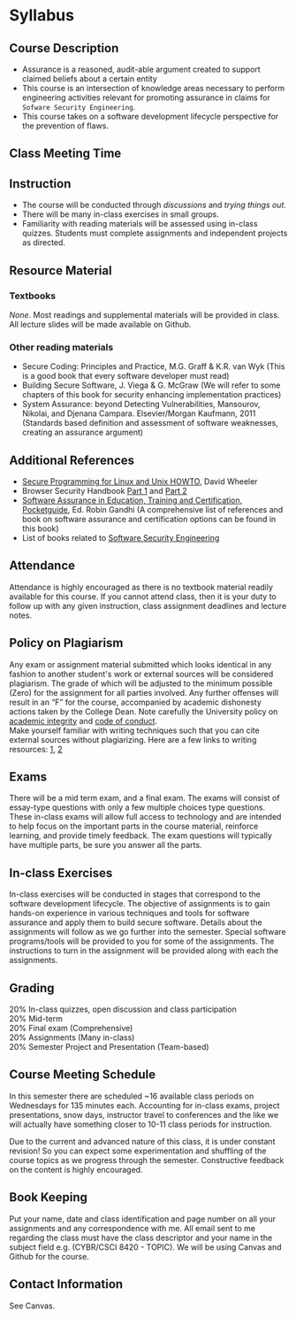 # Syllabus
## Course Description
* Assurance is a reasoned, audit-able argument created to support claimed beliefs about a certain entity
* This course is an intersection of knowledge areas necessary to perform engineering activities relevant for promoting assurance in claims for `Sofware Security Engineering`.
* This course takes on a software development lifecycle perspective for the prevention of flaws.

## Class Meeting Time

## Instruction
* The course will be conducted through *discussions* and *trying things out*.
* There will be many in-class exercises in small groups. 
* Familiarity with reading materials will be assessed using in-class quizzes. Students must complete assignments and independent projects as directed. 

## Resource Material
### Textbooks
_None_. Most readings and supplemental materials will be provided in class. All lecture slides will be made available on Github.

### Other reading materials
* Secure Coding: Principles and Practice, M.G. Graff & K.R. van Wyk (This is a good book that every software developer must read)
* Building Secure Software, J. Viega & G. McGraw (We will refer to some chapters of this book for security enhancing implementation practices)
* System Assurance: beyond Detecting Vulnerabilities, Mansourov, Nikolai, and Djenana Campara. Elsevier/Morgan Kaufmann, 2011 (Standards based definition and assessment of software weaknesses, creating an assurance argument)

## Additional References
* [Secure Programming for Linux and Unix HOWTO](http://www.dwheeler.com/secure-programs/Secure-Programs-HOWTO/index.html), David Wheeler  
* Browser Security Handbook [Part 1](https://code.google.com/p/browsersec/wiki/Part1) and [Part 2](https://code.google.com/p/browsersec/wiki/Part2)
* [Software Assurance in Education, Training and Certification, Pocketguide](http://faculty.ist.unomaha.edu/rgandhi/swa/SwAPGWET/Home.html), Ed. Robin Gandhi 
(A comprehensive list of references and book on software assurance and certification options can be found in this book)
* List of books related to [Software Security Engineering](http://resources.sei.cmu.edu/library/asset-view.cfm?assetid=465870)

## Attendance
Attendance is highly encouraged as there is no textbook material readily available for this course. If you cannot attend class, then it is your duty to follow up with any given instruction, class assignment deadlines and lecture notes. 
		
## Policy on Plagiarism
Any exam or assignment material submitted which looks identical in any fashion to another student's work or external sources will be considered plagiarism. The grade of which will be adjusted to the minimum possible (Zero) for the assignment for all parties involved. Any further offenses will result in an “F” for the course, accompanied by academic dishonesty actions taken by the College Dean. Note carefully the University policy on [academic integrity](http://goo.gl/NVWUBy) and [code of conduct](https://www.unomaha.edu/student-life/student-conduct-and-community-standards/policies/code-of-conduct.php).  
Make yourself familiar with writing techniques such that you can cite external sources without plagiarizing. Here are a few links to writing resources: [1](http://owl.english.purdue.edu/owl/resource/563/01/), [2](https://owl.english.purdue.edu/owl/resource/589/01/)

## Exams
There will be a mid term exam, and a final exam. The exams will consist of essay-type questions with only a few multiple choices type questions. These in-class exams will allow full access to technology and are intended to help focus on the important parts in the course material, reinforce learning, and provide timely feedback. The exam questions will typically have multiple parts, be sure you answer all the parts.

## In-class Exercises
In-class exercises will be conducted in stages that correspond to the software development lifecycle. The objective of assignments is to gain hands-on experience in various techniques and tools for software assurance and apply them to build secure software. Details about the assignments will follow as we go further into the semester. Special software programs/tools will be provided to you for some of the assignments. The instructions to turn in the assignment will be provided along with each the assignments. 

## Grading
20% In-class quizzes, open discussion and class participation  
20% Mid-term  
20% Final exam (Comprehensive)  
20% Assignments (Many in-class)  
20% Semester Project and Presentation (Team-based)

## Course Meeting Schedule
In this semester there are scheduled ~16 available class periods on Wednesdays for 135 minutes each. Accounting for in-class exams, project presentations, snow days, instructor travel to conferences and the like we will actually have something closer to 10-11 class periods for instruction. 

Due to the current and advanced nature of this class, it is under constant revision! So you can expect some experimentation and shuffling of the course topics as we progress through the semester. Constructive feedback on the content is highly encouraged. 

## Book Keeping
Put your name, date and class identification and page number on all your assignments and any correspondence with me. All email sent to me regarding the class must have the class descriptor and your name in the subject field e.g. (CYBR/CSCI 8420 - TOPIC). We will be using Canvas and Github for the course.

## Contact Information
See Canvas.

